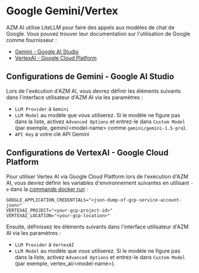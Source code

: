 

# Google Gemini/Vertex

AZM AI utilise LiteLLM pour faire des appels aux modèles de chat de Google. Vous pouvez trouver leur documentation sur l'utilisation de Google comme fournisseur :

- [Gemini - Google AI Studio](https://docs.litellm.ai/docs/providers/gemini)
- [VertexAI - Google Cloud Platform](https://docs.litellm.ai/docs/providers/vertex)

## Configurations de Gemini - Google AI Studio

Lors de l'exécution d'AZM AI, vous devrez définir les éléments suivants dans l'interface utilisateur d'AZM AI via les paramètres :
* `LLM Provider` à `Gemini`
* `LLM Model` au modèle que vous utiliserez.
Si le modèle ne figure pas dans la liste, activez `Advanced Options` et entrez-le dans `Custom Model` (par exemple, gemini/&lt;model-name&gt; comme `gemini/gemini-1.5-pro`).
* `API Key` à votre clé API Gemini

## Configurations de VertexAI - Google Cloud Platform

Pour utiliser Vertex AI via Google Cloud Platform lors de l'exécution d'AZM AI, vous devrez définir les variables d'environnement suivantes en utilisant `-e` dans la [commande docker run](/modules/usage/installation#start-the-app) :

```
GOOGLE_APPLICATION_CREDENTIALS="<json-dump-of-gcp-service-account-json>"
VERTEXAI_PROJECT="<your-gcp-project-id>"
VERTEXAI_LOCATION="<your-gcp-location>"
```

Ensuite, définissez les éléments suivants dans l'interface utilisateur d'AZM AI via les paramètres :
* `LLM Provider` à `VertexAI`
* `LLM Model` au modèle que vous utiliserez.
Si le modèle ne figure pas dans la liste, activez `Advanced Options` et entrez-le dans `Custom Model` (par exemple, vertex_ai/&lt;model-name&gt;).
